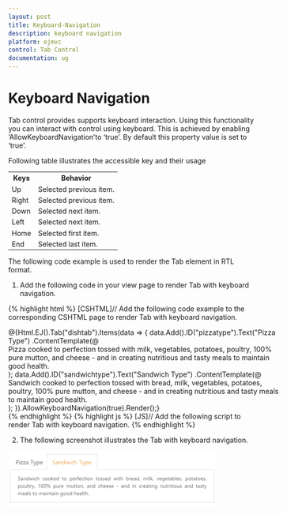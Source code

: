 ```yaml
---
layout: post
title: Keyboard-Navigation
description: keyboard navigation
platform: ejmvc
control: Tab Control
documentation: ug
---
```


# Keyboard Navigation

Tab control provides supports keyboard interaction. Using this functionality you can interact with control using keyboard. This is achieved by enabling ‘AllowKeyboardNavigation’to ‘true’. By default this property value is set to ‘true’.

Following table illustrates the accessible key and their usage

<table>
<tr>
<th>
Keys</th><th>
Behavior</th></tr>
<tr>
<td>
Up</td><td>
Selected previous item.</td></tr>
<tr>
<td>
Right</td><td>
Selected previous item.</td></tr>
<tr>
<td>
Down</td><td>
Selected next item.</td></tr>
<tr>
<td>
Left</td><td>
Selected next item.</td></tr>
<tr>
<td>
Home</td><td>
Selected first item.</td></tr>
<tr>
<td>
End</td><td>
Selected last item.</td></tr>
</table>
The following code example is used to render the Tab element in RTL format. 

1. Add the following code in your view page to render Tab with keyboard navigation.



{% highlight html %}
[CSHTML]// Add the following code example to the corresponding CSHTML page to render Tab with keyboard navigation.<div style="width:550px">    @{Html.EJ().Tab("dishtab").Items(data =>           {               data.Add().ID("pizzatype").Text("Pizza Type")                   .ContentTemplate(@<div>                       Pizza cooked to perfection tossed with milk, vegetables, potatoes, poultry, 100% pure mutton, and cheese - and in creating nutritious and tasty meals to maintain good health.                   </div>);               data.Add().ID("sandwichtype").Text("Sandwich Type")                   .ContentTemplate(@<div>Sandwich cooked to perfection tossed with bread, milk, vegetables, potatoes, poultry, 100% pure mutton, and cheese - and in creating nutritious and tasty meals to maintain good health.               </div>);           }).AllowKeyboardNavigation(true).Render();}</div>
{% endhighlight %}
{% highlight js %}
[JS]// Add the following script to render Tab with keyboard navigation.<script type="text/javascript">        $(function () {        //Control focus key        $(document).on("keydown", function (e) {            if (e.altKey && e.keyCode === 74) {                // j- key code.                $("#dishtab ul a").focus();            }        });        });    </script>
{% endhighlight  %}




2. The following screenshot illustrates the Tab with keyboard navigation.

![](Keyboard-Navigation_images/Keyboard-Navigation_img1.png)



